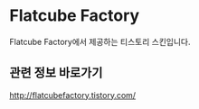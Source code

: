 # Flatcube Factory

Flatcube Factory에서 제공하는 티스토리 스킨입니다.

## 관련 정보 바로가기

http://flatcubefactory.tistory.com/
